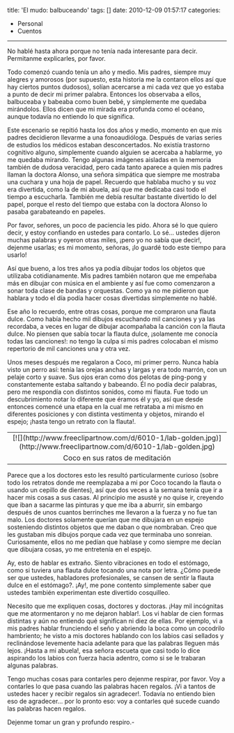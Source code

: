 title: 'El mudo: balbuceando'
tags: []
date: 2010-12-09 01:57:17
categories:
  - Personal
  - Cuentos
---

No hablé hasta ahora porque no tenía nada interesante para decir. Permitanme explicarles, por favor.

Todo comenzó cuando tenía un año y medio. Mis padres, siempre muy alegres y amorosos (por supuesto, esta historia me la contaron ellos así que hay ciertos puntos dudosos), solían acercarse a mi cada vez que yo estaba a punto de decir mi primer palabra. Entonces los observaba a ellos, balbuceaba y babeaba como buen bebé, y simplemente me quedaba mirándolos. Ellos dicen que mi mirada era profunda como el océano, aunque todavía no entiendo lo que significa.

<!-- more -->

Este escenario se repitió hasta los dos años y medio, momento en que mis padres decidieron llevarme a una fonoaudióloga. Después de varias series de estudios los médicos estaban desconcertados. No existía trastorno cognitivo alguno, simplemente cuando alguien se acercaba a hablarme, yo me quedaba mirando. Tengo algunas imágenes aisladas en la memoria también de dudosa veracidad, pero cada tanto aparece a quien mis padres llaman la doctora Alonso, una señora simpática que siempre me mostraba una cuchara y una hoja de papel. Recuerdo que hablaba mucho y su voz era divertida, como la de mi abuela, así que me dedicaba casi todo el tiempo a escucharla. También me debía resultar bastante divertido lo del papel, porque el resto del tiempo que estaba con la doctora Alonso lo pasaba garabateando en papeles.

Por favor, señores, un poco de paciencia les pido. Ahora sé lo que quiero decir, y estoy confiando en ustedes para contarlo. Lo sé... ustedes dijeron muchas palabras y oyeron otras miles, ¡pero yo no sabía que decir!, dejenme usarlas; es mi momento, señoras, ¡lo guardé todo este tiempo para usarlo!

Así que bueno, a los tres años ya podía dibujar todos los objetos que utilizaba cotidianamente. Mis padres también notaron que me empeñaba más en dibujar con música en el ambiente y así fue como comenzaron a sonar toda clase de bandas y orquestas. Como ya no me pidieron que hablara y todo el día podía hacer cosas divertidas simplemente no hablé.

Ese año lo recuerdo, entre otras cosas, porque me compraron una flauta dulce. Como había hecho mil dibujos escuchando mil canciones y ya las recordaba, a veces en lugar de dibujar acompañaba la canción con la flauta dulce. No piensen que sabía tocar la flauta dulce, ¡solamente me conocía todas las canciones!: no tengo la culpa si mis padres colocaban el mismo repertorio de mil canciones una y otra vez.

Unos meses después me regalaron a Coco, mi primer perro. Nunca había visto un perro así: tenía las orejas anchas y largas y era todo marrón, con un pelaje corto y suave. Sus ojos eran como dos pelotas de ping-pong y constantemente estaba saltando y babeando. Él no podía decir palabras, pero me respondía con distintos sonidos, como mi flauta. Fue todo un descubrimiento notar lo diferente que éramos él y yo, así que desde entonces comencé una etapa en la cual me retrataba a mi mismo en diferentes posiciones y con distinta vestimenta y objetos, mirando el espejo; ¡hasta tengo un retrato con la flauta!.

<table align="center" cellpadding="0" cellspacing="0" class="tr-caption-container" style="margin-left: auto; margin-right: auto; text-align: center;"><tbody><tr><td style="text-align: center;">[![](http://www.freeclipartnow.com/d/6010-1/lab-golden.jpg)](http://www.freeclipartnow.com/d/6010-1/lab-golden.jpg)</td></tr><tr><td class="tr-caption" style="text-align: center;">Coco en sus ratos de meditación</td></tr></tbody></table>
Parece que a los doctores esto les resultó particularmente curioso (sobre todo los retratos donde me reemplazaba a mi por Coco tocando la flauta o usando un cepillo de dientes), así que dos veces a la semana tenía que ir a hacer mis cosas a sus casas. Al principio me asusté y no quise ir, creyendo que iban a sacarme las pinturas y que me iba a aburrir, sin embargo después de unos cuantos berrinches me llevaron a la fuerza y no fue tan malo. Los doctores solamente querían que me dibujara en un espejo sosteniendo distintos objetos que me daban o que nombraban. Creo que les gustaban mis dibujos porque cada vez que terminaba uno sonreian. Curiosamente, ellos no me pedían que hablase y como siempre me decían que dibujara cosas, yo me entretenía en el espejo.

Ay, esto de hablar es extraño. Siento vibraciones en todo el estómago, como si tuviera una flauta dulce tocando una nota por letra. ¿Cómo puede ser que ustedes, habladores profesionales, se cansen de sentir la flauta dulce en el estómago?. ¡Ay!, me pone contento simplemente saber que ustedes también experimentan este divertido cosquilleo.

Necesito que me expliquen cosas, doctores y doctoras. ¡Hay mil incógnitas que me atormentaron y no me dejaron hablar!. Los vi hablar de cien formas distintas y aún no entiendo qué significan ni diez de ellas. Por ejemplo, vi a mis padres hablar frunciendo el seño y abriendo la boca como un cocodrilo hambriento; he visto a mis doctores hablando con los labios casi sellados y reclinándose levemente hacia adelante para que las palabras lleguen más lejos. ¡Hasta a mi abuela!, esa señora escueta que casi todo lo dice aspirando los labios con fuerza hacia adentro, como si se le trabaran algunas palabras.

Tengo muchas cosas para contarles pero dejenme respirar, por favor. Voy a contarles lo que pasa cuando las palabras hacen regalos. ¡Vi a tantos de ustedes hacer y recibir regalos sin agradecer!. Todavía no entiendo bien eso de agradecer... por lo pronto eso: voy a contarles qué sucede cuando las palabras hacen regalos.

Dejenme tomar un gran y profundo respiro.-
